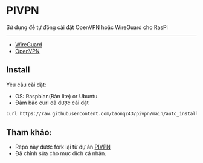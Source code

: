# PIVPN

Sử dụng để tự động cài đặt OpenVPN hoặc WireGuard cho RasPi

-----
  * [WireGuard](https://www.wireguard.com/)
  * [OpenVPN](https://openvpn.net)

## Install

Yêu cầu cài đặt:

- OS: Raspbian(Bản lite) or Ubuntu.
- Đảm bảo curl đã được cài đặt

```bash
curl https://raw.githubusercontent.com/baonq243/pivpn/main/auto_install/install.sh | bash
```

## Tham khảo:

- Repo này được fork lại từ dự án [PIVPN](https://pivpn.io)
- Đã chỉnh sửa cho mục đích cá nhân.
